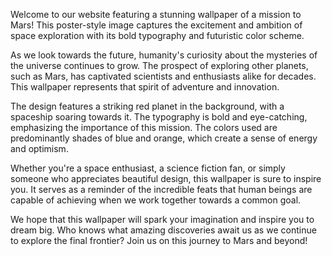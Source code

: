 <!--
Write me content for website with wallpaper "A poster-style image of a mission to Mars, with bold typography and a futuristic color scheme that represents the ambition of space exploration."
-->

<!--font:Poppins-->

Welcome to our website featuring a stunning wallpaper of a mission to Mars! This poster-style image captures the excitement and ambition of space exploration with its bold typography and futuristic color scheme.

As we look towards the future, humanity's curiosity about the mysteries of the universe continues to grow. The prospect of exploring other planets, such as Mars, has captivated scientists and enthusiasts alike for decades. This wallpaper represents that spirit of adventure and innovation.

The design features a striking red planet in the background, with a spaceship soaring towards it. The typography is bold and eye-catching, emphasizing the importance of this mission. The colors used are predominantly shades of blue and orange, which create a sense of energy and optimism.

Whether you're a space enthusiast, a science fiction fan, or simply someone who appreciates beautiful design, this wallpaper is sure to inspire you. It serves as a reminder of the incredible feats that human beings are capable of achieving when we work together towards a common goal.

We hope that this wallpaper will spark your imagination and inspire you to dream big. Who knows what amazing discoveries await us as we continue to explore the final frontier? Join us on this journey to Mars and beyond!
